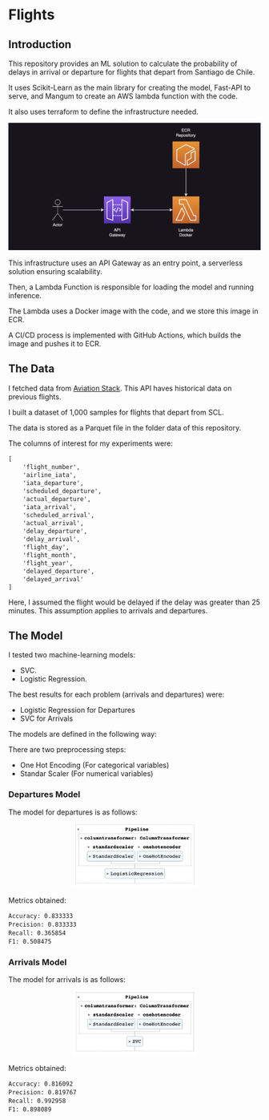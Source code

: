 # Flights

## Introduction

This repository provides an ML solution to calculate the probability of delays in arrival or departure for flights that depart from Santiago de Chile.

It uses Scikit-Learn as the main library for creating the model, Fast-API to serve, and Mangum to create an AWS lambda function with the code.

It also uses terraform to define the infrastructure needed.

<img src="./assets/infrastructure.png">

This infrastructure uses an API Gateway as an entry point, a serverless solution ensuring scalability.

Then, a Lambda Function is responsible for loading the model and running inference.

The Lambda uses a Docker image with the code, and we store this image in ECR.

A CI/CD process is implemented with GitHub Actions, which builds the image and pushes it to ECR.

## The Data

I fetched data from [Aviation Stack](https://aviationstack.com/). This API haves historical data on previous flights.

I built a dataset of 1,000 samples for flights that depart from SCL.

The data is stored as a Parquet file in the folder data of this repository.

The columns of interest for my experiments were:

```
[
    'flight_number',
    'airline_iata',
    'iata_departure',
    'scheduled_departure',
    'actual_departure',
    'iata_arrival',
    'scheduled_arrival',
    'actual_arrival',
    'delay_departure',
    'delay_arrival',
    'flight_day',
    'flight_month',
    'flight_year',
    'delayed_departure',
    'delayed_arrival'
]
```

Here, I assumed the flight would be delayed if the delay was greater than 25 minutes. This assumption applies to arrivals and departures.

## The Model

I tested two machine-learning models:
- SVC.
- Logistic Regression.

The best results for each problem (arrivals and departures) were:
- Logistic Regression for Departures
- SVC for Arrivals

The models are defined in the following way:

There are two preprocessing steps:

- One Hot Encoding (For categorical variables)
- Standar Scaler (For numerical variables)

### Departures Model

The model for departures is as follows:

<p align="center">
    <img src="./assets/departures.png" width="250">
</p>

Metrics obtained:

```bash
Accuracy: 0.833333
Precision: 0.833333
Recall: 0.365854
F1: 0.508475
```

### Arrivals Model

The model for arrivals is as follows:

<p align="center">
    <img src="./assets/arrivals.png" width="250">
</p>

Metrics obtained:

```bash
Accuracy: 0.816092
Precision: 0.819767
Recall: 0.992958
F1: 0.898089
```